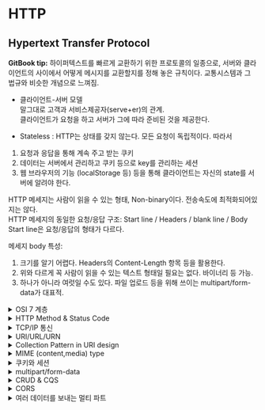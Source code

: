 # HTTP

## Hypertext Transfer Protocol

**GitBook tip:** 하이퍼텍스트를 빠르게 교환하기 위한 프로토콜의 일종으로, 서버와 클라이언트의 사이에서 어떻게 메시지를 교환할지를 정해 놓은 규칙이다.
교통시스템과 그 법규와 비슷한 개념으로 느껴짐.

- 클라이언트-서버 모델<br />
  말그대로 고객과 서비스제공자(serve+er)의 관계.<br />
  클라이언트가 요청을 하고 서버가 그에 따라 준비된 것을 제공한다.<br />


- Stateless : HTTP는 상태를 갖지 않는다. 모든 요청이 독립적이다. 따라서

1. 요청과 응답을 통해 계속 주고 받는 쿠키
2. 데이터는 서버에서 관리하고 쿠키 등으로 key를 관리하는 세션
3. 웹 브라우저의 기능 (localStorage 등) 등을 통해 클라이언트는 자신의 state를 서버에 알려야 한다.

HTTP 메세지는 사람이 읽을 수 있는 형태, Non-binary이다. 전송속도에 최적화되어있지는 않다.
<br />HTTP 메세지의 동일한 요청/응답 구조: Start line / Headers / blank line / Body<br />
Start line은 요청/응답의 형태가 다르다.

메세지 body 특성:

1. 크기를 알기 어렵다. Headers의 Content-Length 항목 등을 활용한다.
2. 위와 다르게 꼭 사람이 읽을 수 있는 텍스트 형태일 필요는 없다. 바이너리 등 가능.
3. 하나가 아니라 여럿일 수도 있다. 파일 업로드 등을 위해 쓰이는 multipart/form-data가 대표적.

<details>

<summary>OSI 7 계층</summary>
1계층부터 기반이 되어 7계층까지 구성됨. (하부 계층이 구성되어야 상부 계층이 구성 가능)

2계층 - 데이터 링크 계층 ⇒ MAC address

3계층 - 네트워크 계층 ⇒ IP address

4계층 - 전송 계층 → TCP, UDP ⇒ Port number

7계층 - 응용 계층 → HTTP 등

*HTTPS를 위한 TLS 같은 보안 계층이 먼저 들어갈 수도 있다.

HTTPS는 암호화 프로토콜을 사용하여 통신을 암호화한다.<br />
이 프로토콜은 이전에는 보안 소켓 계층(SSL)으로 알려졌지만, 전송 계층 보안(TLS)이라고 불린다.<br />
이 프로토콜은 비대칭 공개 키 인프라로 알려진 것을 사용하여 통신을 보호.<br />
이 유형의 보안 시스템에서는 두 개의 서로 다른 키를 사용하여 두 당사자 간의 통신을 암호화.

</details>
<details>
<summary>HTTP Method & Status Code</summary>
HTTP Method (요청)

1. GET → Read
2. HEAD → GET without body
3. POST → Submit (멱등성X) ⇒ Collection Pattern에서 Create로 사용
4. PUT → Update (+Create) ⇒ Overwrite!
5. PATCH → Update (partial) (멱등성X)
6. DELETE → Delete
7. OPTIONS → 지원 확인

HTTP Status Code (응답)

1. 1xx → 정보 ⇒ 우리가 직접 쓰는 일은 드믐.
2. 2xx → 성공 ⇒ 200 OK, 201 Created, 204 No Content
3. 3xx → 리다이렉션 ⇒ 304 Not Modified가 특수한 형태로 자주 보임.</br>
    4. 영구 리다이렉션: 특정 리소스의 URI가 영구적으로 이동
        5. 301 (Moved Permantly): 리다이렉트시 요청 메서드가 GET으로 변하고, 본문(body)이 제거될 수 있음</br>
        6. 308 (Permanet Redirect): 301과 기능은 같고, 메서드와 본문이 유지됨
    5. 일시 리다이렉션
        6. 302 (Found): 리다이렉트시 요청 메서드가 GET으로 변경되기도 하고, 본문이 제거될 수 있음
        6. 307 (Temporary Redirect): 302와 기능은 같음, 리다이렉트시 메서드와 본문 유지
        7. 303 (See Other): 302와 기능은 같음, 리다이렉트시 요청 메서드가 무조건 GET으로 변경
    6. 304 Not Modified: 캐시를 목적으로 사용, 클라이언트에게 리소스가 수정되지 않았음을 알려준다.</br> -> 클라이언트는 로컬 PC에 저장된 캐시를 재사용(캐시로 리다이렉트
       한다.)</br> *304 응답은 응답에 메시지 바디를 포함하면 안됨 ( 로컬 캐시를 사용하니까 )
4. 4xx → 클라이언트 쪽 문제 ⇒ 404 Not Found
5. 5xx → 서버 쪽 문제 ⇒ 500 Internal Server Error

</details>

<details>

<summary>TCP/IP 통신</summary>
TCP(Transmission Control Protocol) / IP(Internet Protocol)

현재 수많은 프로그램들이 인터넷으로 통신하는 데 있어 가장 기반이 되는 프로토콜. 실제 대다수 프로그램은 TCP와 IP로 통신(정확히는 '네트워킹')하고 있다.

"TCP/IP 지원"이라 써있으면 단순히 인터넷에 연결하여 쓰는 기능이 포함되어 있다고 해석해도 충분

보통 하나로 싸잡아 표현하긴 하나 TCP와 IP는 별개이다. 네트워크의 경우 계층이 정의되어 있고 각 계층마다 하는 역할과 책임지는 영역이 나뉘어져 있기 때문에 묶어서 표현한다는 것뿐이지 역할에는 많은 차이가 있다.
당장 둘만 봐도 TCP(4,전송계층)와 IP(3,네트워크계층)는 완전히 다른 계층이다.

#### TCP와 UDP

전송 계층의 대표적인 프로토콜

- TCP: 연결이 필요함. 전달 및 순서 보장. (전화)
- UDP: 연결하지 않고 데이터를 보냄. 전달 및 순서를 보장하지 않음. (편지)

Socket

- [Berkeley_sockets](https://en.wikipedia.org/wiki/Berkeley_sockets)
- [네트워크_소켓](https://ko.wikipedia.org/wiki/%EB%84%A4%ED%8A%B8%EC%9B%8C%ED%81%AC_%EC%86%8C%EC%BC%93)

Socket과 Socket API를 구분해야 헷갈리지 않는다.
<details><summary>Socket <-> Socket API</summary>**소켓(Socket)**은 네트워크 통신을 위한 추상화된 개념이며, **소켓 API(Socket API)**는 이러한 소켓을 프로그램으로 조작하고 제어하기 위한 함수와 명령어의 집합입니다. 소켓 API는 소프트웨어 개발자에게 소켓을 사용하여 네트워크 통신을 구현할 수 있는 도구를 제공합니다.</br>

Socket:**소켓(Socket)**은 네트워크 통신에서 사용되는 추상화된 인터페이스입니다.
소켓은 네트워크 연결을 만들고 데이터를 전송하는 데 사용됩니다. 소켓은 일반적으로 IP 주소와 포트 번호와 같은 네트워크 주소 정보를 사용하여 다른 컴퓨터와 통신합니다.
소켓은 컴퓨터 간 통신을 가능하게 하며, 클라이언트와 서버 간의 통신, P2P 통신 및 다양한 프로토콜(예: TCP, UDP)을 통해 데이터를 주고받을 수 있습니다.
Socket API:

**소켓 API(Socket API)**는 소프트웨어 개발자가 소켓을 사용하는 데 필요한 함수 및 명령어의 집합입니다. 소켓 API는 네트워크 프로그래밍을 할 때 사용됩니다.
소켓 API는 다양한 프로그래밍 언어와 플랫폼에서 사용 가능하며, 이를 통해 네트워크 소프트웨어를 개발하고 제어할 수 있습니다. 예를 들어, C/C++에서는 "socket()" 및 "send()"와 같은 소켓 API
함수를 사용하여 소켓을 생성하고 데이터를 전송합니다.</details>

Socket은 기본적으로 파일과 유사하게 다룰 수 있다(유닉스에서는 파일 디스크립터의 일종).

Java에서는 키보드 입력, 화면 출력, 파일 입출력 등과 마찬가지로 Stream(Java 8에서 도입된 Stream API가 아님에 주의!)으로 다룰 수 있다.

### TCP 통신 순서

1. 서버는 접속 요청을 받기 위한 소켓을 연다. → Listen
2. 클라이언트는 소켓을 만들고, 서버에 접속을 요청한다. → Connect
3. 서버는 접속 요청을 받아서 클라이언트와 통신할 소켓을 따로 만든다. → Accept
4. 소켓을 통해 서로 데이터를 주고 받는다. → Send & Receive ⇒ 반복!
5. 통신을 마치면 소켓을 닫는다. → Close ⇒ 상대방은 Receive로 인지할 수 있다.

</details>

<details><summary>URI/URL/URN</summary>
리소스를 식별하는 방법.

식별할 때는 식별자(Identifier = ID)를 활용.

URI은 크게 둘로 나뉨:

1. URL(Uniform Resource Locator) → 리소스의 위치. 위치 변경에 취약함. (ex. 배송지)
2. URN(Uniform Resource Name) → 리소스의 “유니크”한 이름. 사실상 쓰이지 않음. (ex. 주민등록번호)

URI라고 쓰는 건 대부분 URL을 의미함. URN 쓰는 걸 거의 본 적이 없음. 따라서 URI와 URL을 크게 구별하지 않고 동의어에 가깝게 사용함.

![URI/URL](https://substackcdn.com/image/fetch/f_auto,q_auto:good,fl_progressive:steep/https%3A%2F%2Fsubstack-post-media.s3.amazonaws.com%2Fpublic%2Fimages%2F1b143a39-0445-4906-baca-25633217e5c0_1539x1536.jpeg)
![URI/URL/URN](https://substackcdn.com/image/fetch/f_auto,q_auto:good,fl_progressive:steep/https%3A%2F%2Fsubstack-post-media.s3.amazonaws.com%2Fpublic%2Fimages%2F1b143a39-0445-4906-baca-25633217e5c0_1539x1536.jpeg)

</details>
<details><summary>Collection Pattern in URI design</summary>

1. 그룹화 및 복수형 사용: 여러 리소스를 하나의 그룹으로 묶어 복수형으로 표현합니다. 예를 들어, 게시물을 모두 "posts"라는 그룹으로 묶어서 표현합니다. 이렇게 하면 게시물 목록을 나타내는 URI가 "
   /posts"로 표현됩니다.

2. 요소와 컬렉션 구분: 개별 리소스를 나타내는 URI와 해당 리소스 그룹을 나타내는 URI를 구분합니다. 개별 게시물의 URI는 "/posts/{id}" 형태로 표현되고, 컬렉션은 "/posts"로 표현됩니다.

3. 하위 리소스: 특정 리소스의 하위 리소스를 나타내기 위해 디렉터리 구조처럼 사용할 수 있습니다. 예를 들어, 게시물의 댓글을 표현할 때 "/posts/{post_id}/comments"와 같이 사용하며, 댓글의
   개별 URI는 "/posts/{post_id}/comments/{id}"와 같이 표현됩니다.

4. 편집 페이지: 리소스의 편집 페이지를 나타낼 때도 URI를 사용하며, "/posts/{id}/edit"와 같이 표현할 수 있습니다. 그러나 REST API의 경우 편집 페이지를 표현할 필요가 없는 경우도
   있습니다.

</details>
<details><summary>MIME (content,media) type</summary>

MIME (Multipurpose Internet Mail Extensions) 타입은 인터넷에서 전자 메일 및 웹에서 다양한 미디어 유형을 식별하고 나타내는 데 사용되는 표준화된 방법입니다. MIME 타입은
데이터의 형식을 정의하며, 클라이언트 및 서버 간에 어떤 종류의 데이터가 전송되는지 알려줍니다. MIME 타입은 HTTP, 이메일 시스템 및 다른 네트워크 프로토콜에서 널리 사용됩니다.

MIME 타입은 보통 다음과 같은 형식을 가집니다:

```
type/subtype
```

여기서:

- `type`: 주요 미디어 유형을 나타내며, 예를 들어 "text", "image", "audio", "video", "application" 등이 있습니다.
- `subtype`: 주요 유형 내에서 미디어의 하위 유형을 나타냅니다. 예를 들어 "plain" (평문 텍스트), "html" (HTML 문서), "jpeg" (JPEG 이미지) 등이 있습니다.

MIME 타입의 몇 가지 예시:

- `text/plain`: 평문 텍스트, E-mail에서 자주 사용
- `text/html`: HTML 문서, 일반적인 웹 문서
- `image/jpeg`: JPEG 이미지
- `application/pdf`: PDF 문서
- `audio/mpeg`: MP3 오디오 파일
- `video/mp4`: MP4 동영상 파일
- `application/json`: JSON 데이터, 자기서술적이기에 굉장히 어렵다.
- `application/xml`: XML 데이터, 범용. 자기서술적이기에 상대적으로 어렵다.
- `text/css`
- `text/javascript`
- `application/atom+xml`
- `application/dns+json`

HTTP Headers에 `Content-Type` 속성으로 전달함.
[IANA](https://www.iana.org/assignments/media-types/media-types.xhtml)에 등록된 목록을 참고하자.


</details>

<details><summary>쿠키와 세션</summary>

- 저장 위치:
    - HTTP 쿠키: 쿠키는 클라이언트 측에 저장됩니다. 즉, 브라우저가 사용자의 컴퓨터에 쿠키를 저장하고, 이를 웹 서버에 전달합니다.
    - 세션: 세션 데이터는 웹 서버에 저장됩니다. 클라이언트에는 세션 ID만 저장되며, 이 세션 ID를 사용하여 서버에서 세션 데이터를 검색합니다.
- 수명:
    - HTTP 쿠키: 쿠키는 설정된 만료 날짜 또는 세션 종료 시간까지 지속됩니다. 브라우저를 닫아도 지정된 만료 날짜까지 유지될 수 있습니다.
    - 세션: 세션 데이터는 일반적으로 사용자가 웹 사이트를 떠날 때 또는 일정 시간(세션 타임아웃) 후에 파기됩니다.
- 용도:
    - HTTP 쿠키: 주로 사용자의 로그인 상태, 사용자 환경 설정 및 사용자 추적과 같은 상태 정보를 저장하는 데 사용됩니다.
    - 세션: 주로 사용자의 로그인 상태와 관련된 데이터를 저장하고 유지하는 데 사용됩니다.
- 보안:
    - HTTP 쿠키: 쿠키는 클라이언트 측에 저장되므로 보안상 취약할 수 있으며, 중요한 데이터를 저장할 때 적절한 보안 조치가 필요합니다. HTTPS를 사용하여 통신을 암호화하는 것이 중요합니다.
    - 세션: 세션 데이터는 서버 측에서 유지되므로 더 안전합니다. 그러나 세션 ID를 안전하게 관리해야 하며, HTTPS를 사용하는 것이 중요합니다.
- 저장 용량:
    - HTTP 쿠키: 쿠키는 클라이언트 측에서 저장되므로 브라우저의 저장 용량에 제한이 있으며, 한 도메인에서 저장할 수 있는 쿠키의 수에도 제한이 있습니다.
    - 세션: 세션 데이터는 서버 측에서 저장되므로 저장 용량에 더 큰 유연성이 있습니다.

</details>

<details><summary>multipart/form-data</summary>
multipart/form-data는 웹 폼 데이터를 웹 서버로 전송하는 데 사용되는 인코딩 방식 중 하나입니다. <br>
이 방식은 파일 업로드와 같이 바이너리 데이터를 함께 전송해야 하는 경우에 주로 사용됩니다. 주요 특징은 다음과 같습니다:

1. 바이너리 데이터 전송: multipart/form-data를 사용하면 텍스트 데이터 외에도 이미지, 동영상, 오디오 및 기타 바이너리 데이터를 전송할 수 있습니다. 이를 통해 파일 업로드와 같은 작업을 수행할
   수 있습니다.

2. 인코딩: multipart/form-data는 폼 데이터를 멀티파트(Multipart) 메시지로 인코딩하여 전송합니다. 이 메시지는 각 파트(part)로 구성되며, 각 파트는 텍스트나 바이너리 데이터로 이루어질
   수 있습니다.

3. Boundary: multipart/form-data 메시지는 각 파트를 구분하기 위한 구분자(boundary)를 사용합니다. 이 구분자는 파트의 시작과 끝을 식별하는 역할을 합니다.

4. 서버 처리: 웹 서버는 multipart/form-data 메시지를 파싱하여 각 파트의 데이터를 추출하고 처리합니다. 이러한 처리를 통해 파일 업로드 및 다른 데이터 전송 작업을 수행할 수 있습니다.

5. 웹 프레임워크 지원: 대부분의 웹 프레임워크 및 라이브러리는 multipart/form-data를 처리하고 파일 업로드를 지원합니다. 이러한 도구를 사용하면 웹 애플리케이션에서 이러한 데이터를 쉽게 다룰 수
   있습니다.

multipart/form-data를 사용하는 예시로 HTML 폼 요소를 통해 파일을 업로드할 때, <form> 요소의 enctype 속성을 "multipart/form-data"로 설정하여 해당 폼이 이 인코딩
방식을 사용하도록 지정할 수 있습니다. 아래는 간단한 HTML 폼의 예시입니다

```html

<form action="upload.php" method="post" enctype="multipart/form-data">
    <input type="file" name="fileToUpload">
    <input type="submit" value="Upload File">
</form>

```

위의 예제에서 "enctype"가 "multipart/form-data"로 설정되었으므로 이 폼은 파일 업로드를 지원하며, 웹 서버는 multipart/form-data로 전송된 데이터를 파싱하여 파일 업로드를
처리합니다.

```java
//client
  LinkedMultiValueMap<String, Object> body=new LinkedMultiValueMap<>();

        // 주의! spring의 org.springframework.core.io.Resource 클래스 타입을 사용함!
        // java.io.File 사용하면 안된다!!!
        // new UrlResource("file:" + "D:/uploadFile/123.jpg"); 대체가능
        Resource resource1=new FileSystemResource("D:/uploadFile/123.jpg");

        // new UrlResource("file:" + "D:/uploadFile/testImg.jpg");
        Resource resource2=new FileSystemResource("D:/uploadFile/testImg.jpg");

        body.add("files",resource);
        body.add("files",resource2);
        // body.add("wow", "this is amazing"); // 문자열도 전송 가능하다 😁

        HttpHeaders headers=new HttpHeaders();
        headers.setContentType(MediaType.MULTIPART_FORM_DATA);

        HttpEntity<LinkedMultiValueMap<String, Object>>httpEntity
        =new HttpEntity<>(body,headers);

        String serverUrl="http://localhost:8080/test/multipart";

        ResponseEntity<JsonNode> postForEntity
        =REST_TEMPLATE.postForEntity(serverUrl,httpEntity,JsonNode.class);
//sever
@PostMapping("/test/multipart")
public ResponseEntity<Map<String, String>>testMultipart(List<MultipartFile> files){
        files.forEach(file->{
        System.out.println(file.getContentType());
        System.out.println(file.getOriginalFilename());
        });
        HashMap<String, String> resultMap=new HashMap<>();
        resultMap.put("result","success");
        return ResponseEntity.ok(resultMap);
        }
```

</details>
<details><summary>CRUD & CQS</summary>

데이터에 대해 취하는 모든 기능은 4가지로 나눌 수 있다.

1. CREATE
2. READ
3. UPDATE
4. DELETE

동작에 의한 상태의 변화 유무를 기준으로 나누면

- Command => Create,Update,Delete: 상태가 변함. 안전하지 않음.
- Query => Read : 상태가 변하지 않음. 안전함. 분산,캐시등이 수월함.

#### HTTP Method

Collection Pattern과 HTTP Method를 이용해 CRUD를 표현할 수 있다.

1. GET → Read
2. POST → Create
3. PUT, PATCH → Update
4. DELETE → Delete

#### 게시물

1. `GET /posts` → 게시물 목록 (Read, Collection) → List (습관적인 표현 중 하나)
2. `GET /posts/{id}` → 게시물 상세 (Read, Element) → Detail (습관적인 표현 중 하나)
3. `POST /posts` → 게시물 생성 (Create) → Post ID는 서버에서 생성함.
4. `PUT 또는 PATCH /posts/{id}` → 게시물 수정 (Update, Element)
5. `DELETE /posts/{id}` → 게시물 삭제 (Delement, Element)

종종 Bulk update, Bulk delete 등을 하기도 함. 이럴 때는 Collection을 활용하고, API 스펙 문서에 정확히 기록.

#### 댓글

그냥 바로 comments로 시작하는 경우:

1. `GET /comments` → 전체 댓글 목록
2. `GET /comments?post_id={post_id}` → 특정 게시물에 대한 댓글 목록
3. `GET /comments/{id}` → 댓글 상세
4. `POST /comments` → 댓글 생성 ⇒ 어떤 게시물에 대해? → Body에 Post ID 정보를 담아줘야 함.
5. `POST /comments?post_id={post_id}` → 특정 게시물에 대한 댓글 생성
6. `PUT 또는 PATCH /comments/{id}` → 댓글 수정
7. `DELETE /comments/{id}` → 댓글 삭제

특정 게시물 아래로 표현하는 경우:

1. `GET /posts/{post_id}/comments` → 특정 게시물에 대한 댓글 목록
2. `GET /posts/{post_id}/comments/{id}` → 특정 게시물에 달린 특정 댓글 상세
3. `POST /posts/{post_id}/comments` → 특정 게시물에 대한 댓글 작성
4. `PUT 또는 PATCH /posts/{post_id}/comments/{id}` → 특정 게시물에 달린 특정 댓글 수정
5. `DELETE /posts/{post_id}/comments/{id}` → 특정 게시물에 달린 특정 댓글 삭제

#### 로그인/로그아웃

로그인과 로그아웃을 어떻게 리소스로 표현할 수 있을까? 이럴 때는 추상적인 개념인 “세션”을 도입하곤 한다.

1. `POST /session` → 세션 생성 = 로그인
2. `DELETE /session` → 세션 파괴 = 로그아웃

덤으로…

1. `GET /session` → 세션 확인 → 내 정보 확인?
2. `GET /users/me` → User ID를 me라고 쓰면, 현재 사용자의 User ID로 처리하게 정하고, API 스펙 문서에 기록.

</details>
<details><summary>CORS</summary>


> CORS (Cross-Origin Resource Sharing)는 웹 보안 정책 중 하나로, 다른 도메인(출처)에서 리소스에 접근하는 것을 제어하는 브라우저 정책.
>

CORS는 웹 애플리케이션에서 다른 도메인의 API 또는 서버로 요청을 보낼 때, 보안 상의 이슈를 방지하고 동일 출처 정책 (Same-Origin Policy)을 허용하는 방법을 제공합니다.

![cors-aws](https://docs.aws.amazon.com/ko_kr/sdk-for-javascript/v3/developer-guide/images/cors-overview.png)

CORS (Cross-Origin Resource Sharing)는 웹 보안 정책 중 하나로, 다른 도메인(출처)에서 리소스에 접근하는 것을 제어하는 브라우저 정책입니다. CORS는 웹 애플리케이션에서 다른 도메인의
API 또는 서버로 요청을 보낼 때, 보안 상의 이슈를 방지하고 동일 출처 정책 (Same-Origin Policy)을 허용하는 방법을 제공합니다.

1. **동일 출처 정책 (Same-Origin Policy)**:
    - 웹 보안의 핵심 원칙 중 하나로, 스크립트가 다른 출처의 리소스에 접근하는 것을 제한합니다.
    - 동일 출처 정책은 보안을 강화하기 위한 것이지만, 웹 애플리케이션에서 외부 도메인의 데이터 또는 서비스에 접근할 필요가 있는 경우 이를 제한합니다.

2. **JSONP (JSON with Padding)**:
    - JSONP는 JSON 데이터를 가져오기 위한 다른 출천에서 스크립트를 로드하는 방법입니다.
    - JSONP는 보안에 취약할 수 있으며, CORS와 비교하여 덜 안전합니다.

3. **Access-Control-Allow-Origin**:
    - CORS를 사용하여 다른 출천의 요청을 허용하는 방법 중 하나입니다.
    - 서버 응답 헤더에 `Access-Control-Allow-Origin` 헤더를 추가하여 다른 출처의 도메인을 명시적으로 허용합니다.

```java
@GetMapping("/")
public List<PostDto> list(HttpServletResponse response){
        response.addHeader("Access-Controll-Allow-Origin","http://localhost:3000"); // front request origin
        return postDtos;
        }
```

4. **`@CrossOrigin` 어노테이션**:
    - `@CrossOrigin` 어노테이션은 Spring Framework에서 제공하는 것으로, 서버 측에서 CORS 정책을 관리하고 특정 컨트롤러 또는 핸들러 메서드에 적용할 수 있습니다.
    - `@CrossOrigin` 어노테이션을 사용하면 특정 출처에서의 요청을 허용하고, 허용할 출처를 설정할 수 있습니다.
    - 이를 통해 서버 측에서 CORS 정책을 관리하고 클라이언트와 안전하게 데이터를 교환할 수 있습니다.

```java
 @CrossOrigin("")
@GetMapping("/{id}")
public String detail(@PathVariable String id)throws JacksonException{
        PostDto postDto=new PostDto(id,"test title","test content");
        String json=objectMapper.writeValueAsString(postDto);
        return json;
        }
```

CORS와 `@CrossOrigin` 어노테이션은 웹 애플리케이션에서 다른 도메인과의 통신을 안전하게 허용하는 중요한 보안 기능입니다. 이를 사용하여 웹 애플리케이션의 데이터 접근성을 향상시킬 수 있습니다.

</details>
<details><summary>여러 데이터를 보내는 멀티 파트</summary>
Multipart: 여러 다른 종류의 데이터를 수용하는 방법
http 메시지 바디 내부에 엔티티를 여러개 포함시켜 보낼 수 있다. 

주로 이미지나 텍스트 파일 등을 업로드할 떄 사용됨.

- mulipart/form-data: web form으로부터 파일 업로드에 사용됨
  application/x-www-form-urlencoded 은 폼의 가장 기본적인 타입

```html

<form action="/save" method="post" enctype="multipart/form-data">
    <input type="text" name="username"/>
    <input type="text" name="age"/>
    <input type="file" name="file1"/>
    <button type="submit">전송</button>
</form>
```

파일을 전송할 때 파일만 '띡' 전송하는 경우는 드물고 다른 정보도 함께 전송하는 경우가 많다.

username,age,file1 을 다 같이 보내야 하는 경우.

http request header의 Content-type은 한 type만 명시할 수 있기 때문에

application/x-www-form-urlencoded 와 image/jpeg 을 알려줄 방법이 없다.

그래서 등장하는 것이 multipart 타입.

```http request
POST /save HTTP/1.1
Host: localhost:8080
Content-Type: multipart/form-data; boundary=-----%%%
Content-Length: 12309

-----%%%
Content-Disposition: form-data; name="username"

steve
-----%%%
Content-Disposition: form-data; name="age"

25
-----%%%
Content-Disposition: form-data; name="file1"; filename="profile.png"
Content-Type: image/png

2q432#@$%#%#@REWFfsf3e3f3@4ewR$f4r4wF4gs4t4obvy734or84r4v#%Y^&B$%^$%&E^%$^@%C%$QRTA$f4btwRWwa3rw3r ...
-----%%%
```

- multipart/byteranges: 상태코드 206(Partial Content) 리스폰스 메시지가 복수 범위의 내용을 포함하는 때 사용됨

</details>